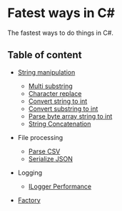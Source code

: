 # Fatest ways in C#
The fastest ways to do things in C#.

## Table of content

- [String manipulation](FastestWaysInCSharp/StringManipulation/README.md)
  - [Multi substring](FastestWaysInCSharp/StringManipulation/README.md#multi-substring)
  - [Character replace](FastestWaysInCSharp/StringManipulation/README.md#character-replace)
  - [Convert string to int](FastestWaysInCSharp/StringManipulation/README.md#convert-string-to-int)
  - [Convert substring to int](FastestWaysInCSharp/StringManipulation/README.md#convert-substring-to-int)
  - [Parse byte array string to int](FastestWaysInCSharp/StringManipulation/README.md#parse-byte-array-string-to-int)
  - [String Concatenation](FastestWaysInCSharp/StringManipulation/README.md#string-concatenation)

- File processing
  - [Parse CSV](FastestWaysInCSharp/FileProcessing/ParseCsv/README.md)
  - [Serialize JSON](FastestWaysInCSharp/FileProcessing/SerializeJson/README.md)

- Logging
  - [ILogger Performance](FastestWaysInCSharp/Logging/README.md)

- [Factory](FastestWaysInCSharp/Factory/README.md)

